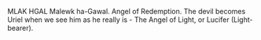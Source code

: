 MLAK HGAL Malewk ha-Gawal. Angel of Redemption. The devil
becomes Uriel when we see him as he really is - The Angel of
Light, or Lucifer (Light-bearer).